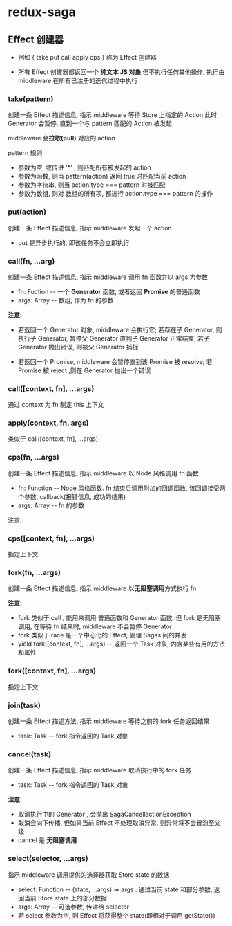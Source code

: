 # redux-saga

## Effect 创建器

- 例如 { take put call apply cps } 称为 Effect 创建器

- 所有 Effect 创建器都返回一个 **纯文本 JS 对象** 但不执行任何其他操作, 执行由 middleware 在所有已注册的迭代过程中执行

### take(pattern)

创建一条 Effect 描述信息, 指示 middleware 等待 Store 上指定的 Action
此时 Generator 会暂停, 直到一个与 pattern 匹配的 Action 被发起

middleware 会**拉取(pull)** 对应的 action

pattern 规则:

- 参数为空, 或传进 '*' , 则匹配所有被发起的 action
- 参数为函数, 则当 pattern(action) 返回 true 时匹配当前 action
- 参数为字符串, 则当 action.type === pattern 时被匹配
- 参数为数组, 则对 数组的所有项, 都进行 action.type === pattern 的操作

### put(action)

创建一条 Effect 描述信息, 指示 middleware 发起一个 action

- put 是异步执行的, 即该任务不会立即执行

### call(fn, ...arg)

创建一条 Effect 描述信息, 指示 middleware 调用 fn 函数并以 args 为参数

- fn: Fuction -- 一个 **Generator** 函数, 或者返回 **Promise** 的普通函数
- args: Array -- 数组, 作为 fn 的参数

**注意:**
- 若返回一个 Generator 对象, middleware 会执行它; 若存在子 Generator, 则执行子 Generator, 暂停父 Generator 直到子 Generator 正常结束, 若子 Generator 抛出错误, 则被父 Generator 捕捉

- 若返回一个 Promise, middleware 会暂停直到该 Promise 被 resolve; 若 Promise 被 reject ,则在 Generator 抛出一个错误

### call([context, fn], ...args)

通过 context 为 fn 制定 this 上下文

### apply(context, fn, args)

类似于 call([context, fn], ...args)

### cps(fn, ...args)

创建一条 Effect 描述信息, 指示 middleware 以 Node 风格调用 fn 函数

- fn: Function -- Node 风格函数. fn 结束后调用附加的回调函数, 该回调接受两个参数, callback(报错信息, 成功的结果)
- args: Array -- fn 的参数

注意:

### cps([context, fn], ...args)

指定上下文

### fork(fn, ...args)

创建一条 Effect 描述信息, 指示 middleware 以**无阻塞调用**方式执行 fn

**注意:**
- fork 类似于 call , 能用来调用 普通函数和 Generator 函数. 但 fork 是无阻塞调用, 在等待 fn 结果时, middleware 不会暂停 Generator
- fork 类似于 race 是一个中心化的 Effect, 管理 Sagas 间的并发
- yield fork([context, fn], ...args) -- 返回一个 Task 对象, 内含某些有用的方法和属性

### fork([context, fn], ...args)

指定上下文

### join(task)

创建一条 Effect 描述方法, 指示 middleware 等待之前的 fork 任务返回结果

- task: Task -- fork 指令返回的 Task 对象

### cancel(task)

创建一条 Effect 描述信息, 指示 middleware 取消执行中的 fork 任务

- task: Task -- fork 指令返回的 Task 对象

**注意:**

- 取消执行中的 Generator , 会抛出 SagaCancellactionException
- 取消会向下传播, 但如果当前 Effect 不处理取消异常, 则异常将不会冒泡至父级
- cancel 是 **无阻塞调用**

### select(selector,  ...args)

指示 middleware 调用提供的选择器获取 Store state 的数据

- select: Function -- (state,  ...args) => args . 通过当前 state 和部分参数, 返回当前 Store state 上的部分数据
- args: Array -- 可选参数, 传递给 selector
- 若 select 参数为空, 则 Effect 将获得整个 state(即相对于调用 getState())

